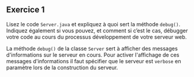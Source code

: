 ## Exercice 1

Lisez le code `Server.java` et expliquez à quoi sert la méthode `debug()`.
Indiquez également si vous pouvez, et comment si c’est le cas, débugger votre
code au cours du processus développement de votre serveur web.

La méthode `debug()` de la classe `Server` sert à afficher des messages d'informations
sur le serveur en cours. Pour activer l'affichage de ces messages d'informations
il faut spécifier que le serveur est `verbose` en paramètre lors de la construction
du serveur.
